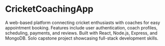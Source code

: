# CricketCoachingApp
A web-based platform connecting cricket enthusiasts with coaches for easy appointment booking. Features include user authentication, coach profiles, scheduling, payments, and reviews. Built with React, Node.js, Express, and MongoDB. Solo capstone project showcasing full-stack development skills.
